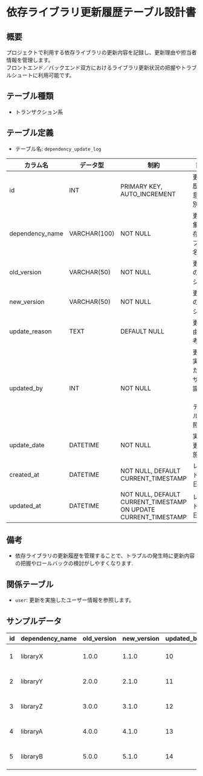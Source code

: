 # 依存ライブラリ更新履歴テーブル設計書

## 概要
プロジェクトで利用する依存ライブラリの更新内容を記録し、更新理由や担当者情報を管理します。  
フロントエンド／バックエンド双方におけるライブラリ更新状況の把握やトラブルシュートに利用可能です。

## テーブル種類
- トランザクション系

## テーブル定義
- テーブル名: `dependency_update_log`

| カラム名         | データ型      | 制約                                      | 説明                                       |
|------------------|---------------|-------------------------------------------|--------------------------------------------|
| id               | INT           | PRIMARY KEY, AUTO_INCREMENT               | 更新履歴の一意な識別子                        |
| dependency_name  | VARCHAR(100)  | NOT NULL                                  | 更新対象の依存ライブラリ名                     |
| old_version      | VARCHAR(50)   | NOT NULL                                  | 更新前のバージョン                           |
| new_version      | VARCHAR(50)   | NOT NULL                                  | 更新後のバージョン                           |
| update_reason    | TEXT          | DEFAULT NULL                              | 更新理由、備考                              |
| updated_by       | INT           | NOT NULL                                  | 更新を実施したユーザーの識別子（`user` テーブル参照） |
| update_date      | DATETIME      | NOT NULL                                  | 実際の更新実施日時                           |
| created_at       | DATETIME      | NOT NULL, DEFAULT CURRENT_TIMESTAMP       | レコード作成日時                           |
| updated_at       | DATETIME      | NOT NULL, DEFAULT CURRENT_TIMESTAMP ON UPDATE CURRENT_TIMESTAMP | レコード更新日時               |

## 備考
- 依存ライブラリの更新履歴を管理することで、トラブルの発生時に更新内容の把握やロールバックの検討がしやすくなります.

## 関係テーブル
- `user`: 更新を実施したユーザー情報を参照します。

## サンプルデータ
| id | dependency_name | old_version | new_version | updated_by | update_date          | created_at           |
|----|-----------------|-------------|-------------|------------|----------------------|----------------------|
| 1  | libraryX        | 1.0.0       | 1.1.0       | 10         | 2023-10-01 13:00:00  | 2023-10-01 13:00:00  |
| 2  | libraryY        | 2.0.0       | 2.1.0       | 11         | 2023-10-02 14:00:00  | 2023-10-02 14:00:00  |
| 3  | libraryZ        | 3.0.0       | 3.1.0       | 12         | 2023-10-03 15:00:00  | 2023-10-03 15:00:00  |
| 4  | libraryA        | 4.0.0       | 4.1.0       | 13         | 2023-10-04 16:00:00  | 2023-10-04 16:00:00  |
| 5  | libraryB        | 5.0.0       | 5.1.0       | 14         | 2023-10-05 17:00:00  | 2023-10-05 17:00:00  |

